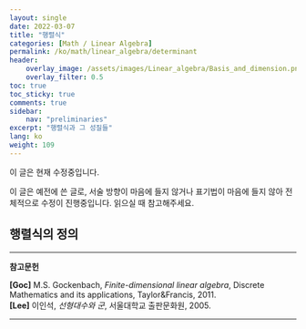 ```yaml
---
layout: single
date: 2022-03-07
title: "행렬식"
categories: [Math / Linear Algebra]
permalink: /ko/math/linear_algebra/determinant
header:
    overlay_image: /assets/images/Linear_algebra/Basis_and_dimension.png
    overlay_filter: 0.5
toc: true
toc_sticky: true
comments: true
sidebar: 
    nav: "preliminaries"
excerpt: "행렬식과 그 성질들"
lang: ko
weight: 109
---
```

<div class="notice--warning" markdown="1">

이 글은 현재 수정중입니다.

이 글은 예전에 쓴 글로, 서술 방향이 마음에 들지 않거나 표기법이 마음에 들지 않아 전체적으로 수정이 진행중입니다. 읽으실 때 참고해주세요.

</div>


## 행렬식의 정의

 

---

**참고문헌**

**[Goc]** M.S. Gockenbach, *Finite-dimensional linear algebra*, Discrete Mathematics and its applications, Taylor&Francis, 2011.  
**[Lee]** 이인석, *선형대수와 군*, 서울대학교 출판문화원, 2005.

---
